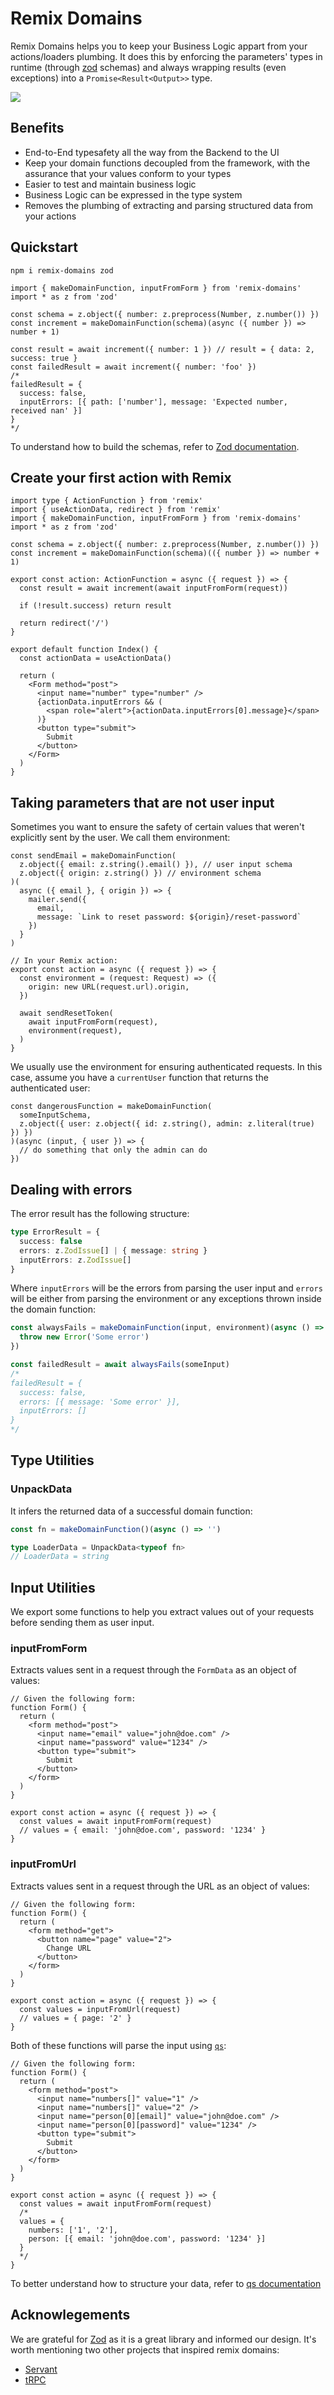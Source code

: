 # Remix Domains

Remix Domains helps you to keep your Business Logic appart from your actions/loaders plumbing.
It does this by enforcing the parameters' types in runtime (through [zod](https://github.com/colinhacks/zod#what-is-zod) schemas) and always wrapping results (even exceptions) into a `Promise<Result<Output>>` type.

![](example.gif)

## Benefits
- End-to-End typesafety all the way from the Backend to the UI
- Keep your domain functions decoupled from the framework, with the assurance that your values conform to your types
- Easier to test and maintain business logic
- Business Logic can be expressed in the type system
- Removes the plumbing of extracting and parsing structured data from your actions

## Quickstart

```
npm i remix-domains zod
```

```tsx
import { makeDomainFunction, inputFromForm } from 'remix-domains'
import * as z from 'zod'

const schema = z.object({ number: z.preprocess(Number, z.number()) })
const increment = makeDomainFunction(schema)(async ({ number }) => number + 1)

const result = await increment({ number: 1 }) // result = { data: 2, success: true }
const failedResult = await increment({ number: 'foo' })
/*
failedResult = {
  success: false,
  inputErrors: [{ path: ['number'], message: 'Expected number, received nan' }]
}
*/
```

To understand how to build the schemas, refer to [Zod documentation](https://github.com/colinhacks/zod#defining-schemas).

## Create your first action with Remix
```tsx
import type { ActionFunction } from 'remix'
import { useActionData, redirect } from 'remix'
import { makeDomainFunction, inputFromForm } from 'remix-domains'
import * as z from 'zod'

const schema = z.object({ number: z.preprocess(Number, z.number()) })
const increment = makeDomainFunction(schema)(({ number }) => number + 1)

export const action: ActionFunction = async ({ request }) => {
  const result = await increment(await inputFromForm(request))

  if (!result.success) return result

  return redirect('/')
}

export default function Index() {
  const actionData = useActionData()

  return (
    <Form method="post">
      <input name="number" type="number" />
      {actionData.inputErrors && (
        <span role="alert">{actionData.inputErrors[0].message}</span>
      )}
      <button type="submit">
        Submit
      </button>
    </Form>
  )
}
```

## Taking parameters that are not user input

Sometimes you want to ensure the safety of certain values that weren't explicitly sent by the user. We call them environment:

```tsx
const sendEmail = makeDomainFunction(
  z.object({ email: z.string().email() }), // user input schema
  z.object({ origin: z.string() }) // environment schema
)(
  async ({ email }, { origin }) => {
    mailer.send({
      email,
      message: `Link to reset password: ${origin}/reset-password`
    })
  }
)

// In your Remix action:
export const action = async ({ request }) => {
  const environment = (request: Request) => ({
    origin: new URL(request.url).origin,
  })

  await sendResetToken(
    await inputFromForm(request),
    environment(request),
  )
}
```

We usually use the environment for ensuring authenticated requests.
In this case, assume you have a `currentUser` function that returns the authenticated user:
```tsx
const dangerousFunction = makeDomainFunction(
  someInputSchema,
  z.object({ user: z.object({ id: z.string(), admin: z.literal(true) }) })
)(async (input, { user }) => {
  // do something that only the admin can do
})
```

## Dealing with errors
The error result has the following structure:
```ts
type ErrorResult = {
  success: false
  errors: z.ZodIssue[] | { message: string }
  inputErrors: z.ZodIssue[]
}
```

Where `inputErrors` will be the errors from parsing the user input and `errors` will be either from parsing the environment or any exceptions thrown inside the domain function:

```ts
const alwaysFails = makeDomainFunction(input, environment)(async () => {
  throw new Error('Some error')
})

const failedResult = await alwaysFails(someInput)
/*
failedResult = {
  success: false,
  errors: [{ message: 'Some error' }],
  inputErrors: []
}
*/
```

## Type Utilities

### UnpackData
It infers the returned data of a successful domain function:
```ts
const fn = makeDomainFunction()(async () => '')

type LoaderData = UnpackData<typeof fn>
// LoaderData = string
```

## Input Utilities
We export some functions to help you extract values out of your requests before sending them as user input.

### inputFromForm

Extracts values sent in a request through the `FormData` as an object of values:
```tsx
// Given the following form:
function Form() {
  return (
    <form method="post">
      <input name="email" value="john@doe.com" />
      <input name="password" value="1234" />
      <button type="submit">
        Submit
      </button>
    </form>
  )
}

export const action = async ({ request }) => {
  const values = await inputFromForm(request)
  // values = { email: 'john@doe.com', password: '1234' }
}
```

### inputFromUrl
Extracts values sent in a request through the URL as an object of values:
```tsx
// Given the following form:
function Form() {
  return (
    <form method="get">
      <button name="page" value="2">
        Change URL
      </button>
    </form>
  )
}

export const action = async ({ request }) => {
  const values = inputFromUrl(request)
  // values = { page: '2' }
}
```

Both of these functions will parse the input using [`qs`](https://www.npmjs.com/package/qs):
```tsx
// Given the following form:
function Form() {
  return (
    <form method="post">
      <input name="numbers[]" value="1" />
      <input name="numbers[]" value="2" />
      <input name="person[0][email]" value="john@doe.com" />
      <input name="person[0][password]" value="1234" />
      <button type="submit">
        Submit
      </button>
    </form>
  )
}

export const action = async ({ request }) => {
  const values = await inputFromForm(request)
  /*
  values = {
    numbers: ['1', '2'],
    person: [{ email: 'john@doe.com', password: '1234' }]
  }
  */
}
```

To better understand how to structure your data, refer to [qs documentation](https://github.com/ljharb/qs#parsing-objects)

## Acknowlegements

We are grateful for [Zod](https://github.com/colinhacks/zod) as it is a great library and informed our design.
It's worth mentioning two other projects that inspired remix domains:

- [Servant](https://github.com/haskell-servant/servant/)
- [tRPC](https://trpc.io)
